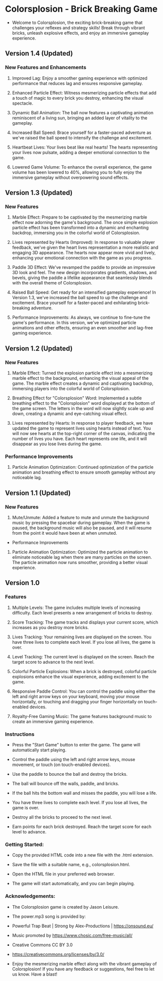 # Colorsplosion - Brick Breaking Game

- Welcome to Colorsplosion, the exciting brick-breaking game that challenges your reflexes and strategy skills! Break through vibrant bricks, unleash explosive effects, and enjoy an immersive gameplay experience.

## Version 1.4 (Updated)

### New Features and Enhancements

1. Improved Lag: Enjoy a smoother gaming experience with optimized performance that reduces lag and ensures responsive gameplay.

2. Enhanced Particle Effect: Witness mesmerizing particle effects that add a touch of magic to every brick you destroy, enhancing the visual spectacle.

3. Dynamic Ball Animation: The ball now features a captivating animation reminiscent of a living sun, bringing an added layer of vitality to the gameplay.

4. Increased Ball Speed: Brace yourself for a faster-paced adventure as we've raised the ball speed to intensify the challenge and excitement.

5. Heartbeat Lives: Your lives beat like real hearts! The hearts representing your lives now pulsate, adding a deeper emotional connection to the game.

6. Lowered Game Volume: To enhance the overall experience, the game volume has been lowered to 40%, allowing you to fully enjoy the immersive gameplay without overpowering sound effects.


## Version 1.3 (Updated)

### New Features

1. Marble Effect: Prepare to be captivated by the mesmerizing marble effect now adorning the game's background. The once simple explosion particle effect has been transformed into a dynamic and enchanting backdrop, immersing you in the colorful world of Colorsplosion.

2. Lives represented by Hearts (Improved): In response to valuable player feedback, we've given the heart lives representation a more realistic and engaging 3D appearance. The hearts now appear more vivid and lively, enhancing your emotional connection with the game as you progress.

3. Paddle 3D Effect: We've revamped the paddle to provide an impressive 3D look and feel. The new design incorporates gradients, shadows, and bevels, giving the paddle a lifelike appearance that seamlessly blends with the overall theme of Colorsplosion.

4. Raised Ball Speed: Get ready for an intensified gameplay experience! In Version 1.3, we've increased the ball speed to up the challenge and excitement. Brace yourself for a faster-paced and exhilarating brick-breaking adventure.

5. Performance Improvements: As always, we continue to fine-tune the game's performance. In this version, we've optimized particle animations and other effects, ensuring an even smoother and lag-free gaming experience.

## Version 1.2 (Updated)

### New Features

1. Marble Effect: Turned the explosion particle effect into a mesmerizing marble effect to the background, enhancing the visual appeal of the game. The marble effect creates a dynamic and captivating backdrop, immersing players into the colorful world of Colorsplosion.

2. Breathing Effect for "Colorsplosion" Word: Implemented a subtle breathing effect to the "Colorsplosion" word displayed at the bottom of the game screen. The letters in the word will now slightly scale up and down, creating a dynamic and eye-catching visual effect.

3. Lives represented by Hearts: In response to player feedback, we have updated the game to represent lives using hearts instead of text. You will now see hearts at the top-right corner of the canvas, indicating the number of lives you have. Each heart represents one life, and it will disappear as you lose lives during the game.

### Performance Improvements

1. Particle Animation Optimization: Continued optimization of the particle animation and breathing effect to ensure smooth gameplay without any noticeable lag.

## Version 1.1 (Updated)

### New Features

1. Mute/Unmute: Added a feature to mute and unmute the background music by pressing the spacebar during gameplay. When the game is paused, the background music will also be paused, and it will resume from the point it would have been at when unmuted.

- Performance Improvements

1. Particle Animation Optimization: Optimized the particle animation to eliminate noticeable lag when there are many particles on the screen. The particle animation now runs smoother, providing a better visual experience.

## Version 1.0

### Features

1. Multiple Levels: The game includes multiple levels of increasing difficulty. Each level presents a new arrangement of bricks to destroy.

2. Score Tracking: The game tracks and displays your current score, which increases as you destroy more bricks.

3. Lives Tracking: Your remaining lives are displayed on the screen. You have three lives to complete each level. If you lose all lives, the game is over.

4. Level Tracking: The current level is displayed on the screen. Reach the target score to advance to the next level.

5. Colorful Particle Explosions: When a brick is destroyed, colorful particle explosions enhance the visual experience, adding excitement to the game.

6. Responsive Paddle Control: You can control the paddle using either the left and right arrow keys on your keyboard, moving your mouse horizontally, or touching and dragging your finger horizontally on touch-enabled devices.

7. Royalty-Free Gaming Music: The game features background music to create an immersive gaming experience.

### Instructions

- Press the "Start Game" button to enter the game. The game will automatically start playing.

- Control the paddle using the left and right arrow keys, mouse movement, or touch (on touch-enabled devices).

- Use the paddle to bounce the ball and destroy the bricks.

- The ball will bounce off the walls, paddle, and bricks.

- If the ball hits the bottom wall and misses the paddle, you will lose a life.

- You have three lives to complete each level. If you lose all lives, the game is over.

- Destroy all the bricks to proceed to the next level.

- Earn points for each brick destroyed. Reach the target score for each level to advance.

### Getting Started:

- Copy the provided HTML code into a new file with the .html extension.

- Save the file with a suitable name, e.g., colorsplosion.html.

- Open the HTML file in your preferred web browser.

- The game will start automatically, and you can begin playing.

### Acknowledgements:

- The Colorsplosion game is created by Jason Leisure.

- The power.mp3 song is provided by:

- Powerful Trap Beat | Strong by Alex-Productions | https://onsound.eu/
- Music promoted by https://www.chosic.com/free-music/all/
- Creative Commons CC BY 3.0
- https://creativecommons.org/licenses/by/3.0/

- Enjoy the mesmerizing marble effect along with the vibrant gameplay of Colorsplosion! If you have any feedback or suggestions, feel free to let us know. Have a blast!

